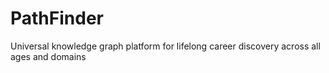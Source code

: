 # PathFinder
Universal knowledge graph platform for lifelong career discovery across all ages and domains
